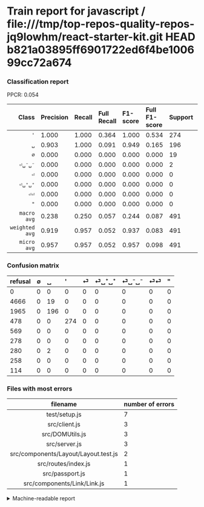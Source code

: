 # Train report for javascript / file:///tmp/top-repos-quality-repos-jq9lowhm/react-starter-kit.git HEAD b821a03895ff6901722ed6f4be100699cc72a674

### Classification report

PPCR: 0.054

| Class | Precision | Recall | Full Recall | F1-score | Full F1-score | Support | Full Support | PPCR |
|------:|:----------|:-------|:------------|:---------|:---------|:--------|:-------------|:-----|
| `'` | 1.000| 1.000| 0.364| 1.000| 0.534| 274| 752| 0.364 |
| `␣` | 0.903| 1.000| 0.091| 0.949| 0.165| 196| 2161| 0.091 |
| `∅` | 0.000| 0.000| 0.000| 0.000| 0.000| 19| 4685| 0.004 |
| `⏎␣⁻␣⁻` | 0.000| 0.000| 0.000| 0.000| 0.000| 2| 282| 0.007 |
| `⏎` | 0.000| 0.000| 0.000| 0.000| 0.000| 0| 569| 0.000 |
| `⏎␣⁺␣⁺` | 0.000| 0.000| 0.000| 0.000| 0.000| 0| 278| 0.000 |
| `⏎⏎` | 0.000| 0.000| 0.000| 0.000| 0.000| 0| 258| 0.000 |
| `"` | 0.000| 0.000| 0.000| 0.000| 0.000| 0| 114| 0.000 |
| `macro avg` | 0.238| 0.250| 0.057| 0.244| 0.087| 491| 9099| 0.054 |
| `weighted avg` | 0.919| 0.957| 0.052| 0.937| 0.083| 491| 9099| 0.054 |
| `micro avg` | 0.957| 0.957| 0.052| 0.957| 0.098| 491| 9099| 0.054 |

### Confusion matrix

|refusal|  ∅| ␣| '| ⏎| ⏎␣⁺␣⁺| ⏎␣⁻␣⁻| ⏎⏎| "| 
|:---|:---|:---|:---|:---|:---|:---|:---|:---|
|0 |0 |0 |0 |0 |0 |0 |0 |0 |
|4666 |0 |19 |0 |0 |0 |0 |0 |0 |
|1965 |0 |196 |0 |0 |0 |0 |0 |0 |
|478 |0 |0 |274 |0 |0 |0 |0 |0 |
|569 |0 |0 |0 |0 |0 |0 |0 |0 |
|278 |0 |0 |0 |0 |0 |0 |0 |0 |
|280 |0 |2 |0 |0 |0 |0 |0 |0 |
|258 |0 |0 |0 |0 |0 |0 |0 |0 |
|114 |0 |0 |0 |0 |0 |0 |0 |0 |

### Files with most errors

| filename | number of errors|
|:----:|:-----|
| test/setup.js | 7 |
| src/client.js | 3 |
| src/DOMUtils.js | 3 |
| src/server.js | 3 |
| src/components/Layout/Layout.test.js | 2 |
| src/routes/index.js | 1 |
| src/passport.js | 1 |
| src/components/Link/Link.js | 1 |

<details>
    <summary>Machine-readable report</summary>
```json
{
  "cl_report": {"\"": {"f1-score": 0.0, "precision": 0.0, "recall": 0.0, "support": 0}, "\u0027": {"f1-score": 1.0, "precision": 1.0, "recall": 1.0, "support": 274}, "macro avg": {"f1-score": 0.24364406779661016, "precision": 0.23790322580645162, "recall": 0.25, "support": 491}, "micro avg": {"f1-score": 0.9572301425661914, "precision": 0.9572301425661914, "recall": 0.9572301425661914, "support": 491}, "weighted avg": {"f1-score": 0.9369325831060789, "precision": 0.9185993035937191, "recall": 0.9572301425661914, "support": 491}, "\u2205": {"f1-score": 0.0, "precision": 0.0, "recall": 0.0, "support": 19}, "\u23ce": {"f1-score": 0.0, "precision": 0.0, "recall": 0.0, "support": 0}, "\u23ce\u23ce": {"f1-score": 0.0, "precision": 0.0, "recall": 0.0, "support": 0}, "\u23ce\u2423\u207a\u2423\u207a": {"f1-score": 0.0, "precision": 0.0, "recall": 0.0, "support": 0}, "\u23ce\u2423\u207b\u2423\u207b": {"f1-score": 0.0, "precision": 0.0, "recall": 0.0, "support": 2}, "\u2423": {"f1-score": 0.9491525423728813, "precision": 0.9032258064516129, "recall": 1.0, "support": 196}},
  "cl_report_full": {"\"": {"f1-score": 0.0, "precision": 0.0, "recall": 0.0, "support": 114}, "\u0027": {"f1-score": 0.5341130604288499, "precision": 1.0, "recall": 0.36436170212765956, "support": 752}, "macro avg": {"f1-score": 0.08736968343670128, "precision": 0.23790322580645162, "recall": 0.05688255658826193, "support": 9099}, "micro avg": {"f1-score": 0.09801876955161627, "precision": 0.9572301425661914, "recall": 0.05165402791515551, "support": 9099}, "weighted avg": {"f1-score": 0.08329286571155535, "precision": 0.2971613328653627, "recall": 0.05165402791515551, "support": 9099}, "\u2205": {"f1-score": 0.0, "precision": 0.0, "recall": 0.0, "support": 4685}, "\u23ce": {"f1-score": 0.0, "precision": 0.0, "recall": 0.0, "support": 569}, "\u23ce\u23ce": {"f1-score": 0.0, "precision": 0.0, "recall": 0.0, "support": 258}, "\u23ce\u2423\u207a\u2423\u207a": {"f1-score": 0.0, "precision": 0.0, "recall": 0.0, "support": 278}, "\u23ce\u2423\u207b\u2423\u207b": {"f1-score": 0.0, "precision": 0.0, "recall": 0.0, "support": 282}, "\u2423": {"f1-score": 0.1648444070647603, "precision": 0.9032258064516129, "recall": 0.0906987505784359, "support": 2161}},
  "ppcr": 0.053961973843279484
}
```
</details>
